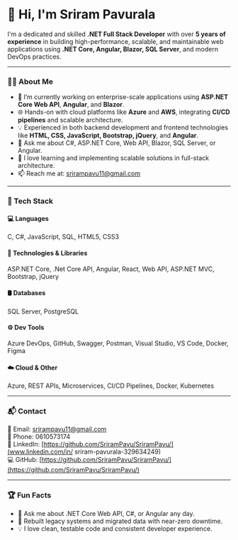 # 👋 Hi, I'm Sriram Pavurala

I'm a dedicated and skilled **.NET Full Stack Developer** with over **5 years of experience** in building high-performance, scalable, and maintainable web applications using **.NET Core, Angular, Blazor, SQL Server**, and modern DevOps practices.

---

### 👨‍💻 About Me

- 🔭 I’m currently working on enterprise-scale applications using **ASP.NET Core Web API**, **Angular**, and **Blazor**.
- 🌐 Hands-on with cloud platforms like **Azure** and **AWS**, integrating **CI/CD pipelines** and scalable architecture.
- 💡 Experienced in both backend development and frontend technologies like **HTML, CSS, JavaScript, Bootstrap, jQuery**, and **Angular**.
- 💬 Ask me about C#, ASP.NET Core, Web API, Blazor, SQL Server, or Angular.
- 🚀 I love learning and implementing scalable solutions in full-stack architecture.
- 📫 Reach me at: [srirampavu11@gmail.com](mailto:srirampavu11@gmail.com)

---

### 🔧 Tech Stack

#### 💻 Languages
C, C#, JavaScript, SQL, HTML5, CSS3 

#### 🧩 Technologies & Libraries 
ASP.NET Core, .Net Core API, Angular, React, Web API, ASP.NET MVC, Bootstrap, jQuery 

#### 🛢 Databases
SQL Server, PostgreSQL

#### ⚙️ Dev Tools
Azure DevOps, GitHub, Swagger, Postman, Visual Studio, VS Code, Docker, Figma

#### ☁️ Cloud & Other
Azure, REST APIs, Microservices, CI/CD Pipelines, Docker, Kubernetes

---

### 📬 Contact  
📧 Email: [srirampavu11@gmail.com](mailto:srirampavu11@gmail.com)  
📱 Phone: 0610573174  
💼 LinkedIn: [https://github.com/SriramPavu/SriramPavu/](www.linkedin.com/in/
sriram-pavurala-329634249)  
💻 GitHub: [https://github.com/SriramPavu/SriramPavu/](https://github.com/SriramPavu/SriramPavu/)  

---

### 🏆 Fun Facts
- 💬 Ask me about .NET Core Web API, C#, or Angular any day.
- 🔄 Rebuilt legacy systems and migrated data with near-zero downtime.
- 💡 I love clean, testable code and consistent developer experience.
